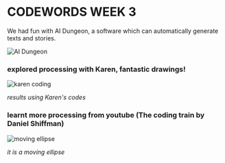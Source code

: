 # CODEWORDS WEEK 3

We had fun with AI Dungeon, a software which can automatically generate texts and stories.

![AI Dungeon](https://user-images.githubusercontent.com/68975607/91943641-817e3800-ed2f-11ea-9cee-99a283d54fe7.jpg)

### explored processing with Karen, fantastic drawings!

![karen coding](https://user-images.githubusercontent.com/68975607/91944351-84c5f380-ed30-11ea-952f-d75359945a69.jpg)

*results using Karen's codes*

### learnt more processing from youtube (The coding train by Daniel Shiffman)

![moving ellipse](https://user-images.githubusercontent.com/68975607/91943725-9e1a7000-ed2f-11ea-827d-3409e9b843e1.jpg)

*it is a moving ellipse*
